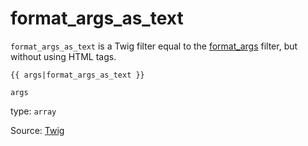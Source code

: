 # format_args_as_text

`format_args_as_text` is a Twig filter equal to
the [format_args](https://symfony.com/doc/current/reference/twig_reference.html#format-args) filter, but without using
HTML tags.

```twig
{{ args|format_args_as_text }}
```

`args`

type: `array`

Source: [Twig](https://symfony.com/doc/current/reference/twig_reference.html#format-args-as-text)